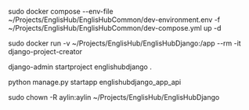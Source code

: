 sudo docker compose --env-file ~/Projects/EnglisHub/EnglisHubCommon/dev-environment.env -f ~/Projects/EnglisHub/EnglisHubCommon/dev-compose.yml up -d

sudo docker run -v ~/Projects/EnglisHub/EnglisHubDjango:/app --rm -it django-project-creator

django-admin startproject englishubdjango .

python manage.py startapp englishubdjango_app_api

sudo chown -R aylin:aylin ~/Projects/EnglisHub/EnglisHubDjango